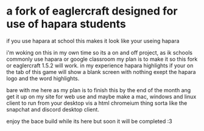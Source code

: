# a fork of eaglercraft designed for use of hapara students

if you use hapara at school this makes it look like your useing hapara

i'm woking on this in my own time so its a on and off project, as ik schools commonly use hapara or google classroom my plan is to make it so this fork
or eaglercraft 1.5.2 will work. in my experience hapara highlights if your on the tab of this game will show a blank screen with nothing exept the hapara logo 
and the word highlights.

bare with me here as my plan is to finish this by the end of the month ang get it up on my site for web use and maybe make a mac, windows and linux client to run from 
your desktop vis a html chromeium thing sorta like the snapchat and discord desktop client.

enjoy the bace build while its here but soon it will be completed :3
